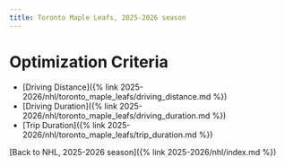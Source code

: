 ```yaml
---
title: Toronto Maple Leafs, 2025-2026 season
---
```


# Optimization Criteria
- [Driving Distance]({% link 2025-2026/nhl/toronto_maple_leafs/driving_distance.md %})
- [Driving Duration]({% link 2025-2026/nhl/toronto_maple_leafs/driving_duration.md %})
- [Trip Duration]({% link 2025-2026/nhl/toronto_maple_leafs/trip_duration.md %})

[Back to NHL, 2025-2026 season]({% link 2025-2026/nhl/index.md %})
